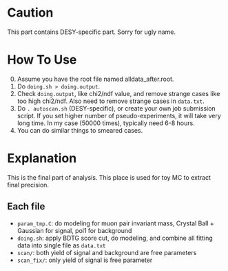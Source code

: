 # Caution
This part contains DESY-specific part.
Sorry for ugly name.

# How To Use
0. Assume you have the root file named alldata_after.root.
1. Do `doing.sh > doing.output`.
2. Check `doing.output`, like chi2/ndf value, and remove strange cases like too high chi2/ndf. Also need to remove strange cases in `data.txt`.
3. Do `. autoscan.sh` (DESY-specific), or create your own job submission script. If you set higher number of pseudo-experiments, it will take very long time. In my case (50000 times), typically need 6-8 hours.
4. You can do similar things to smeared cases.

# Explanation
This is the final part of analysis. This place is used for toy MC to extract final precision.

## Each file
- `param_tmp.C`: do modeling for muon pair invariant mass, Crystal Ball + Gaussian for signal, pol1 for background
- `doing.sh`: apply BDTG score cut, do modeling, and combine all fitting data into single file as `data.txt`
- `scan/`: both yield of signal and background are free parameters
- `scan_fix/`: only yield of signal is free parameter
